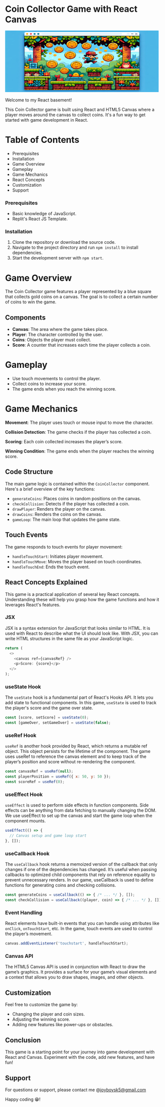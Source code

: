# Coin Collector Game with React Canvas

<img src="./public/coin.jpeg" alt="Alt text" height="200" width="500" />

Welcome to my React basement!

This Coin Collector game is built using React and HTML5 Canvas where a player moves around the canvas to collect coins. It's a fun way to get started with game development in React.

# Table of Contents

- Prerequisites
- Installation
- Game Overview
- Gameplay
- Game Mechanics
- React Concepts
- Customization
- Support


### Prerequisites

- Basic knowledge of JavaScript.
- Replit's React JS Template.

### Installation

1. Clone the repository or download the source code.
2. Navigate to the project directory and run `npm install` to install dependencies.
3. Start the development server with `npm start`.

# Game Overview

The Coin Collector game features a player represented by a blue square that collects gold coins on a canvas. The goal is to collect a certain number of coins to win the game.

## Components

- **Canvas**: The area where the game takes place.
- **Player**: The character controlled by the user.
- **Coins**: Objects the player must collect.
- **Score**: A counter that increases each time the player collects a coin.

# Gameplay

- Use touch movements to control the player.
- Collect coins to increase your score.
- The game ends when you reach the winning score.

# Game Mechanics

**Movement**: The player uses touch or mouse input to move the character.

**Collision Detection**: The game checks if the player has collected a coin.

**Scoring**: Each coin collected increases the player’s score.

**Winning Condition**: The game ends when the player reaches the winning score.

## Code Structure

The main game logic is contained within the `CoinCollector` component. Here's a brief overview of the key functions:

- `generateCoins`: Places coins in random positions on the canvas.
- `checkCollision`: Detects if the player has collected a coin.
- `drawPlayer`: Renders the player on the canvas.
- `drawCoins`: Renders the coins on the canvas.
- `gameLoop`: The main loop that updates the game state.

## Touch Events

The game responds to touch events for player movement:

- `handleTouchStart`: Initiates player movement.
- `handleTouchMove`: Moves the player based on touch coordinates.
- `handleTouchEnd`: Ends the touch event.

## React Concepts Explained

This game is a practical application of several key React concepts. Understanding these will help you grasp how the game functions and how it leverages React's features.

### JSX
JSX is a syntax extension for JavaScript that looks similar to HTML. It is used with React to describe what the UI should look like. With JSX, you can write HTML structures in the same file as your JavaScript logic.

```Javascript
return (
  <>
    <canvas ref={canvasRef} />
    <p>Score: {score}</p>
  </>
);
```

### useState Hook

The `useState` hook is a fundamental part of React's Hooks API. It lets you add state to functional components. In this game, `useState` is used to track the player's score and the game over state.

```javascript
const [score, setScore] = useState(0);
const [gameOver, setGameOver] = useState(false);
```

### useRef Hook
`useRef` is another hook provided by React, which returns a mutable ref object. This object persists for the lifetime of the component. The game uses useRef to reference the canvas element and to keep track of the player’s position and score without re-rendering the component.

```JavaScript
const canvasRef = useRef(null);
const playerPosition = useRef({ x: 50, y: 50 });
const scoreRef = useRef(0);
```

### useEffect Hook
`useEffect` is used to perform side effects in function components. Side effects can be anything from data fetching to manually changing the DOM. We use useEffect to set up the canvas and start the game loop when the component mounts.

```JavaScript
useEffect(() => {
  // Canvas setup and game loop start
}, []);
```

### useCallback Hook
The `useCallback` hook returns a memoized version of the callback that only changes if one of the dependencies has changed. It’s useful when passing callbacks to optimized child components that rely on reference equality to prevent unnecessary renders. In our game, useCallback is used to define functions for generating coins and checking collisions.

```JavaScript
const generateCoins = useCallback(() => { /* ... */ }, []);
const checkCollision = useCallback((player, coin) => { /* ... */ }, []);
```

### Event Handling
React elements have built-in events that you can handle using attributes like `onClick`, `onTouchStart`, etc. In the game, touch events are used to control the player’s movement.

```JavaScript
canvas.addEventListener('touchstart', handleTouchStart);
```

### Canvas API
The HTML5 Canvas API is used in conjunction with React to draw the game’s graphics. It provides a surface for your game’s visual elements and a context that allows you to draw shapes, images, and other objects.


## Customization

Feel free to customize the game by:
- Changing the player and coin sizes.
- Adjusting the winning score.
- Adding new features like power-ups or obstacles.

## Conclusion

This game is a starting point for your journey into game development with React and Canvas. Experiment with the code, add new features, and have fun!

## Support

For questions or support, please contact me @joyboysk5@gmail.com

Happy coding 😁!